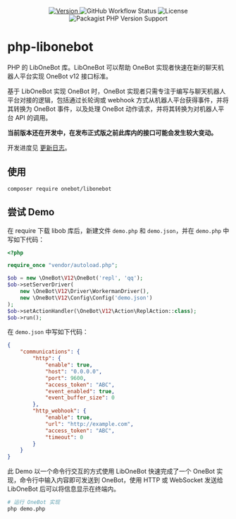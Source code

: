 <p align="center">
  <a href="https://github.com/botuniverse/php-libonebot/releases">
    <img alt="Version" src="https://img.shields.io/github/v/release/botuniverse/php-libonebot?include_prereleases&logo=github&style=flat-square" />
  </a>
  <img alt="GitHub Workflow Status" src="https://img.shields.io/github/workflow/status/botuniverse/php-libonebot/Test?logo=github&style=flat-square" />
  <img alt="License" src="https://img.shields.io/github/license/botuniverse/php-libonebot?style=flat-square&logo=open%20source%20initiative&logoColor=white" />
  <img alt="Packagist PHP Version Support" src="https://img.shields.io/packagist/php-v/onebot/libonebot?color=777bb3&logo=php&logoColor=white&style=flat-square" />
</p>

# php-libonebot

PHP 的 LibOneBot 库。LibOneBot 可以帮助 OneBot 实现者快速在新的聊天机器人平台实现 OneBot v12 接口标准。

基于 LibOneBot 实现 OneBot 时，OneBot 实现者只需专注于编写与聊天机器人平台对接的逻辑，包括通过长轮询或 webhook 方式从机器人平台获得事件，并将其转换为 OneBot 事件，以及处理 OneBot 动作请求，并将其转换为对机器人平台 API 的调用。

**当前版本还在开发中，在发布正式版之前此库内的接口可能会发生较大变动。**

开发进度见 [更新日志](/docs/update.md)。

## 使用

```shell
composer require onebot/libonebot
```

## 尝试 Demo

在 require 下载 libob 库后，新建文件 `demo.php` 和 `demo.json`，并在 `demo.php` 中写如下代码：

```php
<?php

require_once "vendor/autoload.php";

$ob = new \OneBot\V12\OneBot('repl', 'qq');
$ob->setServerDriver(
    new \OneBot\V12\Driver\WorkermanDriver(),
    new \OneBot\V12\Config\Config('demo.json')
);
$ob->setActionHandler(\OneBot\V12\Action\ReplAction::class);
$ob->run();
```

在 `demo.json` 中写如下代码：

```json
{
    "communications": {
        "http": {
            "enable": true,
            "host": "0.0.0.0",
            "port": 9600,
            "access_token": "ABC",
            "event_enabled": true,
            "event_buffer_size": 0
        },
        "http_webhook": {
            "enable": true,
            "url": "http://example.com",
            "access_token": "ABC",
            "timeout": 0
        }
    }
}
```

此 Demo 以一个命令行交互的方式使用 LibOneBot 快速完成了一个 OneBot 实现，命令行中输入内容即可发送到 OneBot，使用 HTTP 或 WebSocket 发送给 LibOneBot 后可以将信息显示在终端内。

```bash
# 运行 OneBot 实现
php demo.php
```
